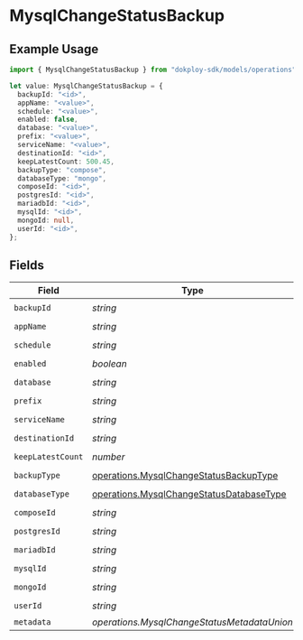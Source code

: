# MysqlChangeStatusBackup

## Example Usage

```typescript
import { MysqlChangeStatusBackup } from "dokploy-sdk/models/operations";

let value: MysqlChangeStatusBackup = {
  backupId: "<id>",
  appName: "<value>",
  schedule: "<value>",
  enabled: false,
  database: "<value>",
  prefix: "<value>",
  serviceName: "<value>",
  destinationId: "<id>",
  keepLatestCount: 500.45,
  backupType: "compose",
  databaseType: "mongo",
  composeId: "<id>",
  postgresId: "<id>",
  mariadbId: "<id>",
  mysqlId: "<id>",
  mongoId: null,
  userId: "<id>",
};
```

## Fields

| Field                                                                                                | Type                                                                                                 | Required                                                                                             | Description                                                                                          |
| ---------------------------------------------------------------------------------------------------- | ---------------------------------------------------------------------------------------------------- | ---------------------------------------------------------------------------------------------------- | ---------------------------------------------------------------------------------------------------- |
| `backupId`                                                                                           | *string*                                                                                             | :heavy_check_mark:                                                                                   | N/A                                                                                                  |
| `appName`                                                                                            | *string*                                                                                             | :heavy_check_mark:                                                                                   | N/A                                                                                                  |
| `schedule`                                                                                           | *string*                                                                                             | :heavy_check_mark:                                                                                   | N/A                                                                                                  |
| `enabled`                                                                                            | *boolean*                                                                                            | :heavy_check_mark:                                                                                   | N/A                                                                                                  |
| `database`                                                                                           | *string*                                                                                             | :heavy_check_mark:                                                                                   | N/A                                                                                                  |
| `prefix`                                                                                             | *string*                                                                                             | :heavy_check_mark:                                                                                   | N/A                                                                                                  |
| `serviceName`                                                                                        | *string*                                                                                             | :heavy_check_mark:                                                                                   | N/A                                                                                                  |
| `destinationId`                                                                                      | *string*                                                                                             | :heavy_check_mark:                                                                                   | N/A                                                                                                  |
| `keepLatestCount`                                                                                    | *number*                                                                                             | :heavy_check_mark:                                                                                   | N/A                                                                                                  |
| `backupType`                                                                                         | [operations.MysqlChangeStatusBackupType](../../models/operations/mysqlchangestatusbackuptype.md)     | :heavy_check_mark:                                                                                   | N/A                                                                                                  |
| `databaseType`                                                                                       | [operations.MysqlChangeStatusDatabaseType](../../models/operations/mysqlchangestatusdatabasetype.md) | :heavy_check_mark:                                                                                   | N/A                                                                                                  |
| `composeId`                                                                                          | *string*                                                                                             | :heavy_check_mark:                                                                                   | N/A                                                                                                  |
| `postgresId`                                                                                         | *string*                                                                                             | :heavy_check_mark:                                                                                   | N/A                                                                                                  |
| `mariadbId`                                                                                          | *string*                                                                                             | :heavy_check_mark:                                                                                   | N/A                                                                                                  |
| `mysqlId`                                                                                            | *string*                                                                                             | :heavy_check_mark:                                                                                   | N/A                                                                                                  |
| `mongoId`                                                                                            | *string*                                                                                             | :heavy_check_mark:                                                                                   | N/A                                                                                                  |
| `userId`                                                                                             | *string*                                                                                             | :heavy_check_mark:                                                                                   | N/A                                                                                                  |
| `metadata`                                                                                           | *operations.MysqlChangeStatusMetadataUnion*                                                          | :heavy_minus_sign:                                                                                   | N/A                                                                                                  |